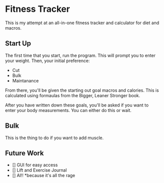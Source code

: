# Fitness Tracker

This is my attempt at an all-in-one fitness tracker and calculator for diet and macros.

## Start Up

The first time that you start, run the program. This will prompt you to enter your weight. Then, your initial preference:

- Cut
- Bulk
- Maintanance

From there, you'll be given the starting out goal macros and calories. This is calculated using formaulas from the Bigger, Leaner Stronger book.

After you have written down these goals, you'll be asked if you want to enter your body measurements. You can either do this or wait.

## Bulk

This is the thing to do if you want to add muscle.

## Future Work
- [] GUI for easy access
- [] Lift and Exercise Journal
- [] AI!! *because it's all the rage